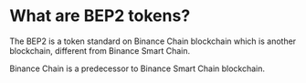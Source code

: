 # What are BEP2 tokens?

The BEP2 is a token standard on Binance Chain blockchain which is another blockchain, different from Binance Smart Chain. 

Binance Chain is a predecessor to Binance Smart Chain blockchain.